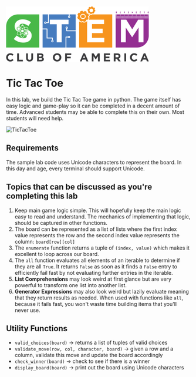 ![SCOA](https://github.com/stem-club-of-america/SCOA/blob/main/images/SCOA_Logo_Small.png)

# Tic Tac Toe
In this lab, we build the Tic Tac Toe game in python.  The game itself has easy logic and game-play so it can be completed in a decent amount of time. Advanced students may be able to complete this on their own.  Most students will need help.

![TicTacToe](https://github.com/stem-club-of-america/SCOA/blob/main/labs/tictactoe/images/tictactoe.png)

## Requirements
The sample lab code uses Unicode characters to represent the board.  In this day and age, every terminal should support Unicode.

## Topics that can be discussed as you're completing this lab
1. Keep main game logic simple.  This will hopefully keep the main logic easy to read and understand.  The mechanics of implementing that logic, should be captured in other functions.
2. The board can be represented as a list of lists where the first index value represents the row and the second index value represents the column: `board[row][col]`
3. The `enumerate` function returns a tuple of `(index, value)` which makes it excellent to loop across our board.
4. The `all` function evaluates all elements of an iterable to determine if they are all `True`.  It returns `False` as soon as it finds a `False` entry to efficiently fail fast by not evaluating further entries in the iterable.
5. **List Comprehensions** may look weird at first glance but are very powerful to transform one list into another list.
6. **Generator Expressions** may also look weird but lazily evaluate meaning that they return results as needed.  When used with functions like `all`, because it fails fast, you won't waste time building items that you'll never use.

## Utility Functions
* `valid_choices(board)` -> returns a list of tuples of valid choices
* `validate_move(row, col, character, board)` -> given a row and a column, validate this move and update the board accordingly
* `check_winner(board)` -> check to see if there is a winner
* `display_board(board)` -> print out the board using Unicode characters

